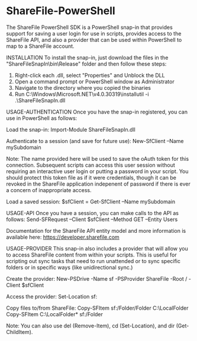 ShareFile-PowerShell
====================
The ShareFile PowerShell SDK is a PowerShell snap-in that provides support for
saving a user login for use in scripts, provides access to the ShareFile API, and
also a provider that can be used within PowerShell to map to a ShareFile account.

INSTALLATION
To install the snap-in, just download the files in the "ShareFileSnapIn\bin\Release"
folder and then follow these steps:
1. Right-click each .dll, select "Properties" and Unblock the DLL
2. Open a command prompt or PowerShell window as Administrator
3. Navigate to the directory where you copied the binaries
4. Run C:\Windows\Microsoft.NET\v4.0.30319\installutil -i .\ShareFileSnapIn.dll


USAGE-AUTHENTICATION
Once you have the snap-in registered, you can use in PowerShell as follows:

Load the snap-in:
    Import-Module ShareFileSnapIn.dll

Authenticate to a session (and save for future use):
    New-SfClient –Name mySubdomain

Note: The name provided here will be used to save the oAuth token for this connection.
Subsequent scripts can access this user session without requiring an interactive user
login or putting a password in your script. You should protect this token file as if
it were credentials, though it can be revoked in the ShareFile application indepenent
of password if there is ever a concern of inappropriate access.

Load a saved session:
    $sfClient = Get-SfClient –Name mySubdomain


USAGE-API
Once you have a session, you can make calls to the API as follows:
    Send-SFRequest –Client $sfClient –Method GET –Entity Users

Documentation for the ShareFile API entity model and more information is available here:
https://developer.sharefile.com


USAGE-PROVIDER
This snap-in also includes a provider that will allow you to access ShareFile content
from within your scripts. This is useful for scripting out sync tasks that need to run
unattended or to sync specific folders or in specific ways (like unidirectional sync.)

Create the provider:
    New-PSDrive -Name sf -PSProvider ShareFile -Root / -Client $sfClient

Access the provider:
    Set-Location sf:

Copy files to/from ShareFile:
    Copy-SFItem sf:/Folder/Folder C:\LocalFolder
    Copy-SFItem C:\LocalFolder\* sf:/Folder

Note: You can also use del (Remove-Item), cd (Set-Location), and dir (Get-ChildItem).

